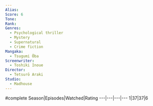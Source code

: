 ```yaml
---
Alias:
Score: 6
Tone: 
Rank:
Genres:
  - Psychological thriller
  - Mystery
  - Supernatural
  - Crime fiction
Mangaka:
  - Tsugumi Ōba
Screenwriter:
  - Toshiki Inoue
Director:
  - Tetsurō Araki
Studio:
  - Madhouse
---
```

#complete
Season|Episodes|Watched|Rating
---|---|---|---
1|37|37|6

